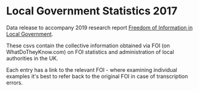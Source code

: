 # Local Government Statistics 2017
 
Data release to accompany 2019 research report [Freedom of Information in Local Government](https://research.mysociety.org/publications/freedom-information-local-government).

These csvs contain the collective information obtained via FOI (on WhatDoTheyKnow.com) on FOI statistics and administration of local authorities in the UK. 

Each entry has a link to the relevant FOI - where examining individual examples it's best to refer back to the original FOI in case of transcription errors.